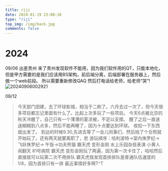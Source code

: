 ```yaml
---
title: riji
date: 2024-01-19 23:08:16
type: "riji"
top_img: /img/back.jpg 
comments: false
---
```


# 2024
09/06
出差贵州
来了贵州发现软件不能用，因为我们软件用的QT，只能本地化，但是甲方需要的是我们应该用BS架构，前后端分离，后端部署在服务器上，然后做一个web前段。
所以需要重新修改QAQ
然后打电话给老师，给老师“哭”!![20240906002921](https://cdn.jsdelivr.net/gh/wawzysys/imgbed@main/20240906002921.png)

09/12
>今天部门团建，去了环球影城，相当于二刷了。六月去过一次了，但今天很多项目都忘记里面有什么了。比起上次多玩了一些项目。
>今天6点被北京的秋天冷醒了，自己只有一个薄薄的夏凉被，不足以支撑。
>醒了之后一直迷迷糊糊到八点多，然后不能再睡了，因为十点要达到环球。
>收拾一下东西就出发了。
>到达的时候9.30,先进去等了一会儿同事们，然后拍了个合照就开始玩了。还有两天就要离职了，悲
>游玩顺序：哈利波特->室内侏罗纪->飞跃侏罗纪-> 午饭->功夫熊猫 霸天虎 变形金刚 水上乐园杂技表演 小黄人闹翻天 81号病院 霸天虎
>变形金刚玩了两遍，因为第一次卡住了，哈哈然后直接就可以玩第二次不用排队
>霸天虎我发现首排排队是普通队伍速度的1/8，因为首排只有一排
>最近事情好多啊T^T

